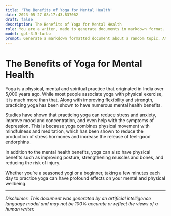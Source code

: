 ```yaml
---
title: 'The Benefits of Yoga for Mental Health'
date: 2023-05-27 08:17:43.837062
draft: false
description: The Benefits of Yoga for Mental Health
role: You are a writer, made to generate documents in markdown format. It is very important that all of the documents you generate are in valid markdown format.
model: gpt-3.5-turbo
prompt: Generate a markdown formatted document about a random topic. At the bottom, include a disclaimer explaining that the document was generated by you. The first line of the document should be the title. Make sure that the entire document is in proper markdown format, using a mix of various tags to make the document visually appealing.
---
```


# The Benefits of Yoga for Mental Health

Yoga is a physical, mental and spiritual practice that originated in India over 5,000 years ago. While most people associate yoga with physical exercise, it is much more than that. Along with improving flexibility and strength, practicing yoga has been shown to have numerous mental health benefits.

Studies have shown that practicing yoga can reduce stress and anxiety, improve mood and concentration, and even help with the symptoms of depression. This is because yoga combines physical movement with mindfulness and meditation, which has been shown to reduce the production of stress hormones and increase the release of feel-good endorphins.

In addition to the mental health benefits, yoga can also have physical benefits such as improving posture, strengthening muscles and bones, and reducing the risk of injury.

Whether you’re a seasoned yogi or a beginner, taking a few minutes each day to practice yoga can have profound effects on your mental and physical wellbeing.

---

*Disclaimer: This document was generated by an artificial intelligence language model and may not be 100% accurate or reflect the views of a human writer.*